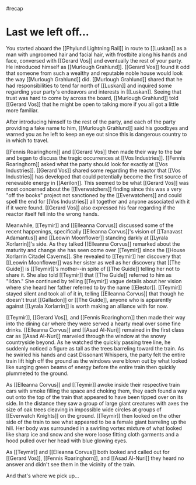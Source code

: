 #recap 
# Last we left off...

You started aboard the [[Phylund Lightning Rail]] in route to [[Luskan]] as a man with ungroomed hair and facial hair, with frostbite along his hands and face, conversed with [[Gerard Vos]] and eventually the rest of your party. He introduced himself as [[Murlough Grahlund]]. [[Gerard Vos]] found it odd that someone from such a wealthy and reputable noble house would look the way [[Murlough Grahlund]] did. [[Murlough Grahlund]] shared that he had responsibilities to tend far north of [[Luskan]] and inquired some regarding your party's endeavors and interests in [[Luskan]]. Seeing that trust was hard to come by across the board, [[Murlough Grahlund]] told [[Gerard Vos]] that he might be open to talking more if you all got a little more familiar. 

After introducing himself to the rest of the party, and each of the party providing a fake name to him, [[Murlough Grahlund]] said his goodbyes and warned you as he left to keep an eye out since this is dangerous country to in which to travel.

[[Fennis Roaringhorn]] and [[Gerard Vos]] then made their way to the bar and began to discuss the tragic occurrences at [[Vos Industries]]. [[Fennis Roaringhorn]] asked what the party should look for exactly at [[Vos Industries]]. [[Gerard Vos]] shared some regarding the reactor that [[Vos Industries]] has developed that could potentially become the first source of renewable energy in [[Aerilon]]. This seemed to be what [[Gerard Vos]] was most concerned about the [[Everwatchers]] finding since this was a very "off the books" project not sanctioned by the [[Everwatchers]] and could spell the end for [[Vos Industries]] all together and anyone associated with it if it were found. [[Gerard Vos]] also expressed his fear regarding if the reactor itself fell into the wrong hands.

Meanwhile, [[Teymir]] and [[Elleanna Corvus]] discussed some of the recent happenings, specifically [[Elleanna Corvus]]'s vision of [[Tanavast Adamantus]] and [[Leowin Moonflower]] standing darkly at [[Lyrala Xorlarrin]]'s side. As they talked [[Elleanna Corvus]] remarked about the maturity and change she has seen come over [[Teymir]] since the [[House Xorlarrin Citadel Caverns]]. She revealed to [[Teymir]] her discovery that [[Leowin Moonflower]] was her sister as well as her discovery that [[The Guide]] is [[Teymir]]'s mother--in spite of [[The Guide]] telling her not to share it. She also told [[Teymir]] that [[The Guide]] referred to him as "Ildan." She continued by telling [[Teymir]] vague details about her vision where she heard her father referred to by the name [[Elestor]]. [[Teymir]] stayed silent and took all of it in, telling [[Elleanna Corvus]] that though he doesn't trust [[Galladon]] or [[The Guide]], anyone who is apparently against [[Lyrala Xorlarrin]] is worth making an alliance with for now. 

[[Teymir]], [[Gerard Vos]], and [[Fennis Roaringhorn]] then made their way into the dining car where they were served a hearty meal over some fine drinks. [[Elleanna Corvus]] and [[Asad Al-Nuri]] remained in the first class car as [[Asad Al-Nuri]] marveled through the window at the snowy countryside beyond. As he watched the quickly passing tree line, he suddenly noticed a figure as tall as the trees barreling toward the train. As he swirled his hands and cast Dissonant Whispers, the party felt the entire train lift high off the ground as the windows were blown out by what looked like surging green beams of energy before the entire train then quickly plummeted to the ground.

As [[Elleanna Corvus]] and [[Teymir]] awoke inside their respective train cars with smoke filling the space and choking them, they each found a way out onto the top of the train that appeared to have been tipped over on its side. In the distance they saw a group of large giant creatures with axes the size of oak trees cleaving in impossible wide circles at groups of [[Everwatch Knights]] on the ground. [[Teymir]] then looked on the other side of the train to see what appeared to be a female giant barreling up the hill. Her body was surrounded in a swirling vortex mixture of what looked like sharp ice and snow and she wore loose fitting cloth garments and a hood pulled over her head with blue glowing eyes.

As [[Teymir]] and [[Elleanna Corvus]] both looked and called out for [[Gerard Vos]], [[Fennis Roaringhorn]], and [[Asad Al-Nuri]] they heard no answer and didn't see them in the vicinity of the train.

And that's where we pick up...